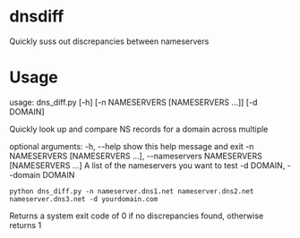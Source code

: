 # dnsdiff

Quickly suss out discrepancies between nameservers

# Usage 

usage: dns_diff.py [-h] [-n NAMESERVERS [NAMESERVERS ...]] [-d DOMAIN]

Quickly look up and compare NS records for a domain across multiple

optional arguments:
  -h, --help            show this help message and exit
  -n NAMESERVERS [NAMESERVERS ...], --nameservers NAMESERVERS [NAMESERVERS ...]
                        A list of the nameservers you want to test
  -d DOMAIN, --domain DOMAIN

`python dns_diff.py -n nameserver.dns1.net nameserver.dns2.net nameserver.dns3.net -d yourdomain.com`

Returns a system exit code of 0 if no discrepancies found, otherwise returns 1 
